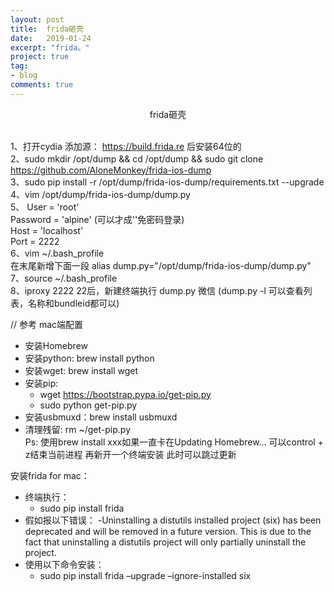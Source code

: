 ```yaml
---
layout: post
title:  frida砸壳
date:   2019-01-24
excerpt: "frida。"
project: true
tag:
- blog
comments: true
---
```

<center>frida砸壳</center><br>

1、打开cydia 添加源： https://build.frida.re 后安装64位的<br>
2、sudo mkdir /opt/dump && cd /opt/dump && sudo git clone https://github.com/AloneMonkey/frida-ios-dump<br>
3、sudo pip install -r /opt/dump/frida-ios-dump/requirements.txt --upgrade<br>
4、vim /opt/dump/frida-ios-dump/dump.py<br>
5、  User = 'root'<br>
	Password = 'alpine' (可以才成''免密码登录)<br>
	Host = 'localhost'<br>
	Port = 2222<br>
6、vim ~/.bash_profile<br>
	在末尾新增下面一段 alias dump.py="/opt/dump/frida-ios-dump/dump.py"<br>
7、source ~/.bash_profile<br>
8、iproxy 2222 22后，新建终端执行 dump.py 微信 (dump.py -l 可以查看列表，名称和bundleid都可以)<br>


// 参考
mac端配置<br>
* 安装Homebrew <br>
* 安装python: brew install python<br>
* 安装wget: brew install wget<br>
* 安装pip:<br>
    * wget https://bootstrap.pypa.io/get-pip.py<br>
    * sudo python get-pip.py<br>
* 安装usbmuxd：brew install usbmuxd<br>
* 清理残留: rm ~/get-pip.py<br>
Ps: 使用brew install xxx如果一直卡在Updating Homebrew… 可以control + z结束当前进程 再新开一个终端安装 此时可以跳过更新<br>

安装frida for mac：<br>
* 终端执行：<br>
    * sudo pip install frida<br>
* 假如报以下错误： -Uninstalling a distutils installed project (six) has been deprecated and will be removed in a future version. This is due to the fact that uninstalling a distutils project will only partially uninstall the project.<br>
* 使用以下命令安装：<br>
    * sudo pip install frida –upgrade –ignore-installed six<br>
